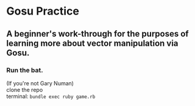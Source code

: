 # Gosu Practice

## A beginner's work-through for the purposes of learning more about vector manipulation via Gosu.

### Run the bat.
(If you're not Gary Numan) <br>
clone the repo <br>
terminal: `bundle exec ruby game.rb`
